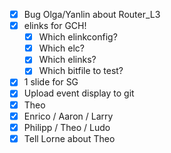 - [x] Bug Olga/Yanlin about Router_L3
- [x] elinks for GCH!
  - [x] Which elinkconfig?
  - [x] Which elc?
  - [x] Which elinks?
  - [x] Which bitfile to test?
- [x] 1 slide for SG
- [x] Upload event display to git
- [x] Theo
- [x] Enrico / Aaron / Larry
- [x] Philipp / Theo / Ludo
- [x] Tell Lorne about Theo
